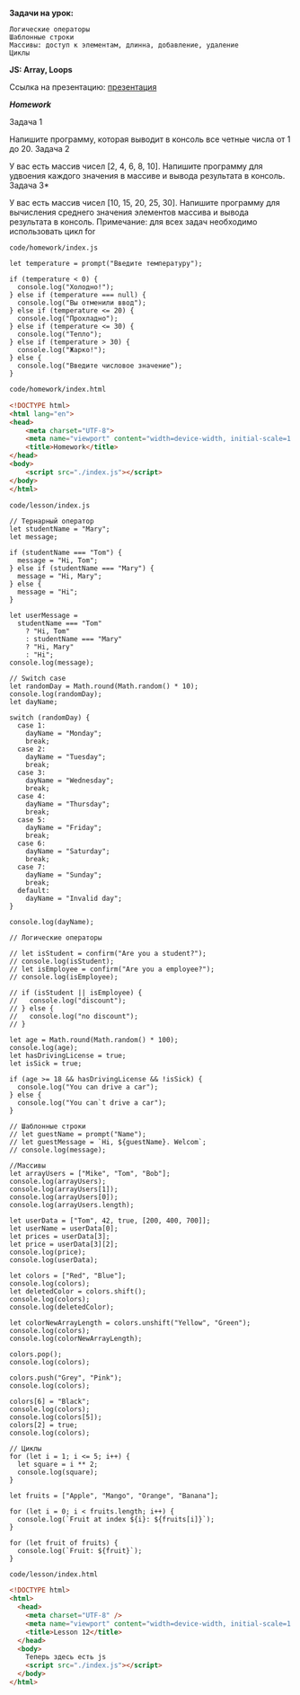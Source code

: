 **Задачи на урок:**

    Логические операторы
    Шаблонные строки
    Массивы: доступ к элементам, длинна, добавление, удаление
    Циклы

**JS: Array, Loops**

Ссылка на
презентацию: [презентация](https://github.com/ait-tr/cohort37.1/blob/main/front_end/lesson_12/JS_Array_loops.pdf)

_**Homework**_

Задача 1

Напишите программу, которая выводит в консоль все четные числа от 1 до 20. Задача 2

У вас есть массив чисел [2, 4, 6, 8, 10]. Напишите программу для удвоения каждого значения в массиве и вывода результата
в консоль. Задача 3\*

У вас есть массив чисел [10, 15, 20, 25, 30]. Напишите программу для вычисления среднего значения элементов массива и
вывода результата в консоль. Примечание: для всех задач необходимо использовать цикл for

```JS
code/homework/index.js

let temperature = prompt("Введите температуру");

if (temperature < 0) {
  console.log("Холодно!");
} else if (temperature === null) {
  console.log("Вы отменили ввод");
} else if (temperature <= 20) {
  console.log("Прохладно");
} else if (temperature <= 30) {
  console.log("Тепло");
} else if (temperature > 30) {
  console.log("Жарко!");
} else {
  console.log("Введите числовое значение");
}
```

```HTML
code/homework/index.html

<!DOCTYPE html>
<html lang="en">
<head>
    <meta charset="UTF-8">
    <meta name="viewport" content="width=device-width, initial-scale=1.0" />
    <title>Homework</title>
</head>
<body>
    <script src="./index.js"></script>
</body>
</html>
```

```JS
code/lesson/index.js

// Тернарный оператор
let studentName = "Mary";
let message;

if (studentName === "Tom") {
  message = "Hi, Tom";
} else if (studentName === "Mary") {
  message = "Hi, Mary";
} else {
  message = "Hi";
}

let userMessage =
  studentName === "Tom"
    ? "Hi, Tom"
    : studentName === "Mary"
    ? "Hi, Mary"
    : "Hi";
console.log(message);

// Switch case
let randomDay = Math.round(Math.random() * 10);
console.log(randomDay);
let dayName;

switch (randomDay) {
  case 1:
    dayName = "Monday";
    break;
  case 2:
    dayName = "Tuesday";
    break;
  case 3:
    dayName = "Wednesday";
    break;
  case 4:
    dayName = "Thursday";
    break;
  case 5:
    dayName = "Friday";
    break;
  case 6:
    dayName = "Saturday";
    break;
  case 7:
    dayName = "Sunday";
    break;
  default:
    dayName = "Invalid day";
}

console.log(dayName);

// Логические операторы

// let isStudent = confirm("Are you a student?");
// console.log(isStudent);
// let isEmployee = confirm("Are you a employee?");
// console.log(isEmployee);

// if (isStudent || isEmployee) {
//   console.log("discount");
// } else {
//   console.log("no discount");
// }

let age = Math.round(Math.random() * 100);
console.log(age);
let hasDrivingLicense = true;
let isSick = true;

if (age >= 18 && hasDrivingLicense && !isSick) {
  console.log("You can drive a car");
} else {
  console.log("You can`t drive a car");
}

// Шаблонные строки
// let guestName = prompt("Name");
// let guestMessage = `Hi, ${guestName}. Welcom`;
// console.log(message);

//Массивы
let arrayUsers = ["Mike", "Tom", "Bob"];
console.log(arrayUsers);
console.log(arrayUsers[1]);
console.log(arrayUsers[0]);
console.log(arrayUsers.length);

let userData = ["Tom", 42, true, [200, 400, 700]];
let userName = userData[0];
let prices = userData[3];
let price = userData[3][2];
console.log(price);
console.log(userData);

let colors = ["Red", "Blue"];
console.log(colors);
let deletedColor = colors.shift();
console.log(colors);
console.log(deletedColor);

let colorNewArrayLength = colors.unshift("Yellow", "Green");
console.log(colors);
console.log(colorNewArrayLength);

colors.pop();
console.log(colors);

colors.push("Grey", "Pink");
console.log(colors);

colors[6] = "Black";
console.log(colors);
console.log(colors[5]);
colors[2] = true;
console.log(colors);

// Циклы
for (let i = 1; i <= 5; i++) {
  let square = i ** 2;
  console.log(square);
}

let fruits = ["Apple", "Mango", "Orange", "Banana"];

for (let i = 0; i < fruits.length; i++) {
  console.log(`Fruit at index ${i}: ${fruits[i]}`);
}

for (let fruit of fruits) {
  console.log(`Fruit: ${fruit}`);
}
```

```HTML
code/lesson/index.html

<!DOCTYPE html>
<html>
  <head>
    <meta charset="UTF-8" />
    <meta name="viewport" content="width=device-width, initial-scale=1.0" />
    <title>Lesson 12</title>
  </head>
  <body>
    Теперь здесь есть js
    <script src="./index.js"></script>
  </body>
</html>
```
